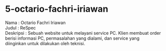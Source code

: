 # 5-octario-fachri-iriawan
Nama       : Octario Fachri Iriawan  
Judul      : ReSpec  
Deskripsi  : Sebuah website untuk melayani service PC. Klien membuat order berisi informasi PC, permasalahan yang dialami, dan service yang diinginkan untuk dilakukan oleh teknisi.  
